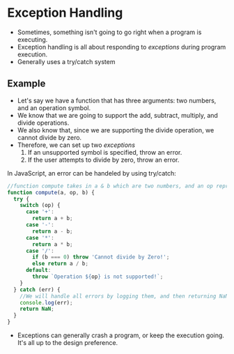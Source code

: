 # Exception Handling

- Sometimes, something isn't going to go right when a program is executing.
- Exception handling is all about responding to _exceptions_ during program execution.
- Generally uses a try/catch system

## Example

- Let's say we have a function that has three arguments: two numbers, and an operation symbol.
- We know that we are going to support the add, subtract, multiply, and divide operations.
- We also know that, since we are supporting the divide operation, we cannot divide by zero.
- Therefore, we can set up two _exceptions_
  1.  If an unsupported symbol is specified, throw an error.
  2.  If the user attempts to divide by zero, throw an error.

In JavaScript, an error can be handeled by using try/catch:

```javascript
//function compute takes in a & b which are two numbers, and an op representing a symbol.
function compute(a, op, b) {
  try {
    switch (op) {
      case '+':
        return a + b;
      case '-':
        return a - b;
      case '*':
        return a * b;
      case '/':
        if (b === 0) throw 'Cannot divide by Zero!';
        else return a / b;
      default:
        throw `Operation ${op} is not supported!`;
    }
  } catch (err) {
    //We will handle all errors by logging them, and then returning NaN
    console.log(err);
    return NaN;
  }
}
```

- Exceptions can generally crash a program, or keep the execution going. It's all up to the design preference.
